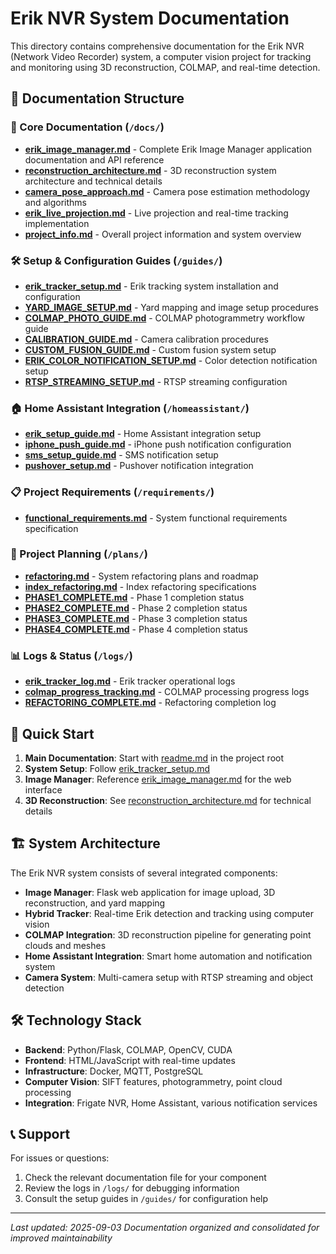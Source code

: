 # Erik NVR System Documentation

This directory contains comprehensive documentation for the Erik NVR (Network Video Recorder) system, a computer vision project for tracking and monitoring using 3D reconstruction, COLMAP, and real-time detection.

## 📁 Documentation Structure

### 📖 Core Documentation (`/docs/`)
- **[erik_image_manager.md](erik_image_manager.md)** - Complete Erik Image Manager application documentation and API reference
- **[reconstruction_architecture.md](reconstruction_architecture.md)** - 3D reconstruction system architecture and technical details
- **[camera_pose_approach.md](camera_pose_approach.md)** - Camera pose estimation methodology and algorithms
- **[erik_live_projection.md](erik_live_projection.md)** - Live projection and real-time tracking implementation
- **[project_info.md](project_info.md)** - Overall project information and system overview

### 🛠️ Setup & Configuration Guides (`/guides/`)
- **[erik_tracker_setup.md](../guides/erik_tracker_setup.md)** - Erik tracking system installation and configuration
- **[YARD_IMAGE_SETUP.md](../guides/YARD_IMAGE_SETUP.md)** - Yard mapping and image setup procedures
- **[COLMAP_PHOTO_GUIDE.md](../guides/COLMAP_PHOTO_GUIDE.md)** - COLMAP photogrammetry workflow guide
- **[CALIBRATION_GUIDE.md](../guides/CALIBRATION_GUIDE.md)** - Camera calibration procedures
- **[CUSTOM_FUSION_GUIDE.md](../guides/CUSTOM_FUSION_GUIDE.md)** - Custom fusion system setup
- **[ERIK_COLOR_NOTIFICATION_SETUP.md](../guides/ERIK_COLOR_NOTIFICATION_SETUP.md)** - Color detection notification setup
- **[RTSP_STREAMING_SETUP.md](../guides/RTSP_STREAMING_SETUP.md)** - RTSP streaming configuration

### 🏠 Home Assistant Integration (`/homeassistant/`)
- **[erik_setup_guide.md](../homeassistant/erik_setup_guide.md)** - Home Assistant integration setup
- **[iphone_push_guide.md](../homeassistant/iphone_push_guide.md)** - iPhone push notification configuration
- **[sms_setup_guide.md](../homeassistant/sms_setup_guide.md)** - SMS notification setup
- **[pushover_setup.md](../homeassistant/pushover_setup.md)** - Pushover notification integration

### 📋 Project Requirements (`/requirements/`)
- **[functional_requirements.md](../requirements/functional_requirements.md)** - System functional requirements specification

### 📝 Project Planning (`/plans/`)
- **[refactoring.md](../plans/refactoring.md)** - System refactoring plans and roadmap
- **[index_refactoring.md](../plans/index_refactoring.md)** - Index refactoring specifications
- **[PHASE1_COMPLETE.md](../plans/PHASE1_COMPLETE.md)** - Phase 1 completion status
- **[PHASE2_COMPLETE.md](../plans/PHASE2_COMPLETE.md)** - Phase 2 completion status
- **[PHASE3_COMPLETE.md](../plans/PHASE3_COMPLETE.md)** - Phase 3 completion status
- **[PHASE4_COMPLETE.md](../plans/PHASE4_COMPLETE.md)** - Phase 4 completion status

### 📊 Logs & Status (`/logs/`)
- **[erik_tracker_log.md](../logs/erik_tracker_log.md)** - Erik tracker operational logs
- **[colmap_progress_tracking.md](../logs/colmap_progress_tracking.md)** - COLMAP processing progress logs
- **[REFACTORING_COMPLETE.md](../logs/REFACTORING_COMPLETE.md)** - Refactoring completion log

## 🚀 Quick Start

1. **Main Documentation**: Start with [readme.md](../readme.md) in the project root
2. **System Setup**: Follow [erik_tracker_setup.md](../guides/erik_tracker_setup.md)
3. **Image Manager**: Reference [erik_image_manager.md](erik_image_manager.md) for the web interface
4. **3D Reconstruction**: See [reconstruction_architecture.md](reconstruction_architecture.md) for technical details

## 🏗️ System Architecture

The Erik NVR system consists of several integrated components:

- **Image Manager**: Flask web application for image upload, 3D reconstruction, and yard mapping
- **Hybrid Tracker**: Real-time Erik detection and tracking using computer vision
- **COLMAP Integration**: 3D reconstruction pipeline for generating point clouds and meshes
- **Home Assistant Integration**: Smart home automation and notification system
- **Camera System**: Multi-camera setup with RTSP streaming and object detection

## 🛠️ Technology Stack

- **Backend**: Python/Flask, COLMAP, OpenCV, CUDA
- **Frontend**: HTML/JavaScript with real-time updates
- **Infrastructure**: Docker, MQTT, PostgreSQL
- **Computer Vision**: SIFT features, photogrammetry, point cloud processing
- **Integration**: Frigate NVR, Home Assistant, various notification services

## 📞 Support

For issues or questions:
1. Check the relevant documentation file for your component
2. Review the logs in `/logs/` for debugging information
3. Consult the setup guides in `/guides/` for configuration help

---

*Last updated: 2025-09-03*
*Documentation organized and consolidated for improved maintainability*